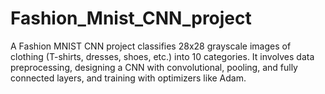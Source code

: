 # Fashion_Mnist_CNN_project
A Fashion MNIST CNN project classifies 28x28 grayscale images of clothing (T-shirts, dresses, shoes, etc.) into 10 categories. It involves data preprocessing, designing a CNN with convolutional, pooling, and fully connected layers, and training with optimizers like Adam. 
